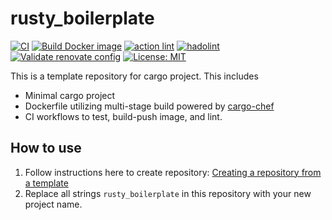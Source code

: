 # rusty_boilerplate

[![CI](https://github.com/ikanago/issue-deadline-manager/actions/workflows/ci.yml/badge.svg?branch=main)](https://github.com/ikanago/issue-deadline-manager/actions/workflows/ci.yml)
[![Build Docker image](https://github.com/ikanago/issue-deadline-manager/actions/workflows/build_image.yml/badge.svg?branch=main)](https://github.com/ikanago/issue-deadline-manager/actions/workflows/build_image.yml)
[![action lint](https://github.com/ikanago/rusty_boilerplate/actions/workflows/action_lint.yml/badge.svg?branch=main)](https://github.com/ikanago/rusty_boilerplate/actions/workflows/action_lint.yml)
[![hadolint](https://github.com/ikanago/rusty_boilerplate/actions/workflows/hadolint.yml/badge.svg?branch=main)](https://github.com/ikanago/rusty_boilerplate/actions/workflows/hadolint.yml)
[![Validate renovate config](https://github.com/ikanago/rusty_boilerplate/actions/workflows/validate-renovate.yml/badge.svg?branch=main)](https://github.com/ikanago/rusty_boilerplate/actions/workflows/validate-renovate.yml)
[![License: MIT](https://img.shields.io/badge/License-MIT-blue.svg)](https://opensource.org/licenses/MIT)

This is a template repository for cargo project. This includes
* Minimal cargo project
* Dockerfile utilizing multi-stage build powered by [cargo-chef](https://github.com/LukeMathWalker/cargo-chef)
* CI workflows to test, build-push image, and lint.

## How to use
1. Follow instructions here to create repository: [Creating a repository from a template](https://docs.github.com/en/repositories/creating-and-managing-repositories/creating-a-repository-from-a-template)
2. Replace all strings `rusty_boilerplate` in this repository with your new project name.


